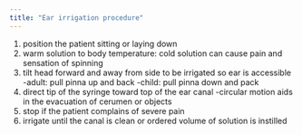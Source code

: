 ```yaml
---
title: "Ear irrigation procedure"
---
```

1) position the patient sitting or laying down
2) warm solution to body temperature: cold solution can cause pain and sensation of spinning
3) tilt head forward and away from side to be irrigated so ear is accessible
-adult: pull pinna up and back
-child: pull pinna down and pack
4) direct tip of the syringe toward top of the ear canal
-circular motion aids in the evacuation of cerumen or objects
5) stop if the patient complains of severe pain
6) irrigate until the canal is clean or ordered volume of solution is instilled

